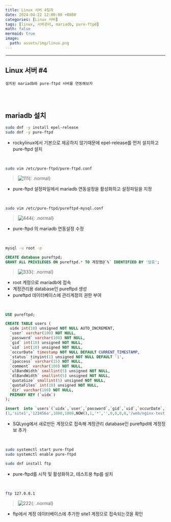 ```yaml
---
title: Linux 서버 4일차
date: 2024-04-22 12:00:00 +0800
categories: [Linux 서버]
tags: [linux, 서버관리, mariadb, pure-ftpd]
math: false
mermaid: true
image:
  path: assets/img/linux.png
---
```


<hr style="border:1px solid white">

## Linux 서버 #4
```
설치된 mariadb와 pure-ftpd 서버를 연동해보자
```

<br/><br/>

## mariadb 설치
```bash
sudo dnf -y install epel-release
sudo dnf -y pure-ftpd
```
- rockylinux에서 기본으로 제공하지 않기때문에 epel-release를 먼저 설치하고 pure-ftpd 설치

<br/>

```bash
sudo vim /etc/pure-ftpd/pure-ftpd.conf
```
> ![111](https://github.com/alphathx13/alphathx13.github.io/assets/163115993/373a7e1c-a39b-4415-8344-46c6292e837c){: .normal}
- pure-ftpd 설정파일에서 mariadb 연동설정을 활성화하고 설정파일을 지정

<br/>

```bash
sudo vim /etc/pure-ftpd/pureftpd-mysql.conf
```
> ![444](https://github.com/alphathx13/alphathx13.github.io/assets/163115993/1518da85-57b5-4bb9-bb60-7f76e3ff565d){: .normal}
- pure-ftpd 의 mariadb 연동설정 수정

<br/>

```bash
mysql -u root -p
```
```sql
CREATE database pureftpd;
GRANT ALL PRIVILEGES ON pureftpd.* TO 계정명@`%` IDENTIFIED BY '암호';
```
> ![333](https://github.com/alphathx13/alphathx13.github.io/assets/163115993/959b0b3b-5b66-49e5-95db-b557c581652f){: .normal}
- root 계정으로 mariadb에 접속
- 계정관리용 database인 pureftpd 생성
- pureftpd 데이터베이스에 관리계정의 권한 부여

<br/>

```sql
USE pureftpd;

CREATE TABLE users (
  uidx int(10) unsigned NOT NULL AUTO_INCREMENT,
  `user` varchar(100) NOT NULL,
  `password` varchar(100) NOT NULL,
  `gid` int(10) unsigned NOT NULL,
  `uid` int(10) unsigned NOT NULL,
  `occurDate` timestamp NOT NULL DEFAULT CURRENT_TIMESTAMP,
  `status` tinyint(1) unsigned NOT NULL DEFAULT '1',
  `ipaccess` varchar(15) NOT NULL,
  `comment` varchar(100) NOT NULL,
  `ulBandWidth` smallint(5) unsigned NOT NULL,
  `dlBandWidth` smallint(5) unsigned NOT NULL,
  `quotaSize` smallint(5) unsigned NOT NULL,
  `quotaFiles` int(10) unsigned NOT NULL,
  `dir` varchar(100) NOT NULL,
  PRIMARY KEY (`uidx`)
);

insert  into `users`(`uidx`,`user`,`password`,`gid`,`uid`,`occurDate`,`status`,`ipaccess`,`comment`,`ulBandWidth`,`dlBandWidth`,`quotaSize`,`quotaFiles`,`dir`) values 
(1,'site1','123456a',1000,1000,NOW(),1,'*','',0,0,0,0,'/web/nginx-test');
```
- SQLyog에서 새로만든 계정으로 접속해 계정관리 database인 pureftpd에 계정정보 추가

<br/>

```bash
sudo systemctl start pure-ftpd
sudo systemctl enable pure-ftpd

sudo dnf install ftp
```
- pure-ftpd를 시작 및 활성화하고, 테스트용 ftp를 설치

<br/>

```bash
ftp 127.0.0.1
```
> ![222](https://github.com/alphathx13/alphathx13.github.io/assets/163115993/73731da5-5ffa-4a20-9214-6fb2b30f3d3b){: .normal}
- ftp에서 계정 데이터베이스에 추가한 site1 계정으로 접속되는것을 확인